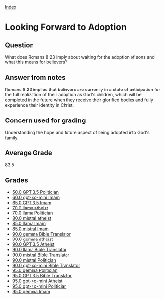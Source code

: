 
[Index](../index.md)
# Looking Forward to Adoption
## Question
What does Romans 8:23 imply about waiting for the adoption of sons and what this means for believers?

## Answer from notes
Romans 8:23 implies that believers are currently in a state of anticipation for the full realization of their adoption as God's children, which will be completed in the future when they receive their glorified bodies and fully experience their identity in Christ.

## Concern used for grading
Understanding the hope and future aspect of being adopted into God's family.

## Average Grade
83.5

## Grades
 * [50.0 GPT 3.5 Politician](../answers/GPT_3.5_Politician/Looking_Forward_to_Adoption.md)
 * [60.0 gpt-4o-mini Imam](../answers/gpt-4o-mini_Imam/Looking_Forward_to_Adoption.md)
 * [65.0 GPT 3.5 Imam](../answers/GPT_3.5_Imam/Looking_Forward_to_Adoption.md)
 * [70.0 llama atheist](../answers/llama_atheist/Looking_Forward_to_Adoption.md)
 * [70.0 llama Politician](../answers/llama_Politician/Looking_Forward_to_Adoption.md)
 * [80.0 mistral atheist](../answers/mistral_atheist/Looking_Forward_to_Adoption.md)
 * [85.0 llama Imam](../answers/llama_Imam/Looking_Forward_to_Adoption.md)
 * [85.0 mistral Imam](../answers/mistral_Imam/Looking_Forward_to_Adoption.md)
 * [90.0 gemma Bible Translator](../answers/gemma_Bible_Translator/Looking_Forward_to_Adoption.md)
 * [90.0 gemma atheist](../answers/gemma_atheist/Looking_Forward_to_Adoption.md)
 * [90.0 GPT 3.5 Atheist](../answers/GPT_3.5_Atheist/Looking_Forward_to_Adoption.md)
 * [90.0 llama Bible Translator](../answers/llama_Bible_Translator/Looking_Forward_to_Adoption.md)
 * [90.0 mistral Bible Translator](../answers/mistral_Bible_Translator/Looking_Forward_to_Adoption.md)
 * [90.0 mistral Politician](../answers/mistral_Politician/Looking_Forward_to_Adoption.md)
 * [90.0 gpt-4o-mini Bible Translator](../answers/gpt-4o-mini_Bible_Translator/Looking_Forward_to_Adoption.md)
 * [95.0 gemma Politician](../answers/gemma_Politician/Looking_Forward_to_Adoption.md)
 * [95.0 GPT 3.5 Bible Translator](../answers/GPT_3.5_Bible_Translator/Looking_Forward_to_Adoption.md)
 * [95.0 gpt-4o-mini Atheist](../answers/gpt-4o-mini_Atheist/Looking_Forward_to_Adoption.md)
 * [95.0 gpt-4o-mini Politician](../answers/gpt-4o-mini_Politician/Looking_Forward_to_Adoption.md)
 * [95.0 gemma Imam](../answers/gemma_Imam/Looking_Forward_to_Adoption.md)
